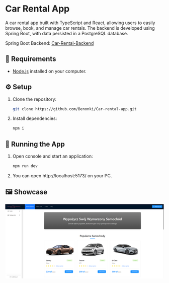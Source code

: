 # Car Rental App

A car rental app built with TypeScript and React, allowing users to easily browse, book, and manage car rentals.
The backend is developed using Spring Boot, with data persisted in a PostgreSQL database.


Spring Boot Backend: <a href="https://github.com/KacperMichalak2002/Car-Rental-Backend"> Car-Rental-Backend </a>
## 📝 Requirements

- <a href="https://nodejs.org/en" target="_blank">Node.js</a> installed on your computer.

## ⚙️ Setup
1. Clone the repository:
   ```bash
   git clone https://github.com/Benonki/Car-rental-app.git
   ```
2. Install dependencies:
   ```bash
   npm i
   ```
   
## 🚀 Running the App
1. Open console and start an application:
   ```bash
   npm run dev
   ```
2. You can open http://localhost:5173/ on your PC.

## 🖼️ Showcase

<div align="center">
  <img src="https://github.com/Benonki/Portfolio/blob/main/StronaGlowna/sc/Cars.png" alt="Preview of My Project">
</div>

